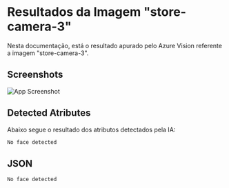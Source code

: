 
# Resultados da Imagem "store-camera-3" 

Nesta documentação, está o resultado apurado pelo Azure Vision referente a imagem "store-camera-3".



## Screenshots

![App Screenshot](https://i.ibb.co/YP02c8d/Screenshot-49.png)


## Detected Atributes

Abaixo segue o resultado dos atributos detectados pela IA:

```bash
No face detected
```


## JSON

```bash
No face detected
```